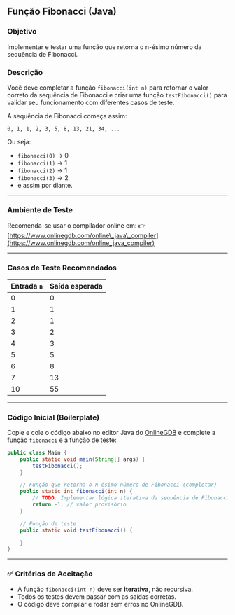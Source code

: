 ## Função Fibonacci (Java)

### Objetivo

Implementar e testar uma função que retorna o n-ésimo número da sequência de Fibonacci.

### Descrição

Você deve completar a função `fibonacci(int n)` para retornar o valor correto da sequência de Fibonacci e criar uma função `testFibonacci()` para validar seu funcionamento com diferentes casos de teste.

A sequência de Fibonacci começa assim:

```
0, 1, 1, 2, 3, 5, 8, 13, 21, 34, ...
```

Ou seja:

* `fibonacci(0)` → 0
* `fibonacci(1)` → 1
* `fibonacci(2)` → 1
* `fibonacci(3)` → 2
* e assim por diante.

---

### Ambiente de Teste

Recomenda-se usar o compilador online em:
👉 [https://www.onlinegdb.com/online\_java\_compiler](https://www.onlinegdb.com/online_java_compiler)

---

### Casos de Teste Recomendados

| Entrada `n` | Saída esperada |
| ----------- | -------------- |
| 0           | 0              |
| 1           | 1              |
| 2           | 1              |
| 3           | 2              |
| 4           | 3              |
| 5           | 5              |
| 6           | 8              |
| 7           | 13             |
| 10          | 55             |

---

### Código Inicial (Boilerplate)

Copie e cole o código abaixo no editor Java do [OnlineGDB](https://www.onlinegdb.com/online_java_compiler) e complete a função `fibonacci` e a função de teste:

```java
public class Main {
    public static void main(String[] args) {
        testFibonacci();
    }

    // Função que retorna o n-ésimo número de Fibonacci (completar)
    public static int fibonacci(int n) {
        // TODO: Implementar lógica iterativa da sequência de Fibonacci
        return -1; // valor provisório
    }

    // Função de teste
    public static void testFibonacci() {

    }
}
```

---

### ✅ Critérios de Aceitação

* A função `fibonacci(int n)` deve ser **iterativa**, não recursiva.
* Todos os testes devem passar com as saídas corretas.
* O código deve compilar e rodar sem erros no OnlineGDB.


